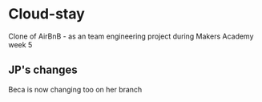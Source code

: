 # Cloud-stay
Clone of AirBnB - as an team engineering project during Makers Academy week 5 

## JP's changes
Beca is now changing too on her branch